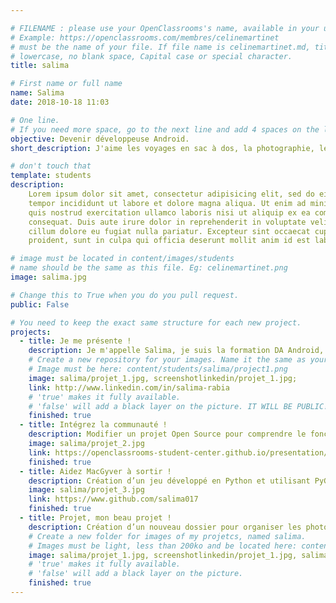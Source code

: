 ```yaml
---

# FILENAME : please use your OpenClassrooms's name, available in your url.
# Example: https://openclassrooms.com/membres/celinemartinet
# must be the name of your file. If file name is celinemartinet.md, title is celinemartinet.
# lowercase, no blank space, Capital case or special character.
title: salima

# First name or full name
name: Salima
date: 2018-10-18 11:03

# One line.
# If you need more space, go to the next line and add 4 spaces on the left, as in 'description'.
objective: Devenir développeuse Android.
short_description: J'aime les voyages en sac à dos, la photographie, le théâtre et le digital. J'apprends le code.

# don't touch that
template: students
description:
    Lorem ipsum dolor sit amet, consectetur adipisicing elit, sed do eiusmod
    tempor incididunt ut labore et dolore magna aliqua. Ut enim ad minim veniam,
    quis nostrud exercitation ullamco laboris nisi ut aliquip ex ea commodo
    consequat. Duis aute irure dolor in reprehenderit in voluptate velit esse
    cillum dolore eu fugiat nulla pariatur. Excepteur sint occaecat cupidatat non
    proident, sunt in culpa qui officia deserunt mollit anim id est laborum.

# image must be located in content/images/students
# name should be the same as this file. Eg: celinemartinet.png
image: salima.jpg

# Change this to True when you do you pull request.
public: False

# You need to keep the exact same structure for each new project.
projects:
  - title: Je me présente !
    description: Je m'appelle Salima, je suis la formation DA Android, voici mon LinkedIn.
    # Create a new repository for your images. Name it the same as your nickname and profile picture.
    # Image must be here: content/students/salima/project1.png
    image: salima/projet_1.jpg, screenshotlinkedin/projet_1.jpg;
    link: http://www.linkedin.com/in/salima-rabia
    # 'true' makes it fully available.
    # 'false' will add a black layer on the picture. IT WILL BE PUBLIC!
    finished: true
  - title: Intégrez la communauté !
    description: Modifier un projet Open Source pour comprendre le fonctionnement de Git, de Github et des pull req.
    image: salima/projet_2.jpg
    link: https://openclassrooms-student-center.github.io/presentation/students/salima.html
    finished: true
  - title: Aidez MacGyver à sortir !
    description: Création d’un jeu développé en Python et utilisant PyGame.
    image: salima/projet_3.jpg
    link: https://www.github.com/salima017
    finished: true
  - title: Projet, mon beau projet !
    description: Création d’un nouveau dossier pour organiser les photos de mes projets.
    # Create a new folder for images of my projetcs, named salima.
    # Images must be light, less than 200ko and be located here: content/images/students/salima
    image: salima/projet_1.jpg, screenshotlinkedin/projet_1.jpg, salima/projet_2.jpg;
    # 'true' makes it fully available.
    # 'false' will add a black layer on the picture.
    finished: true
---
```

